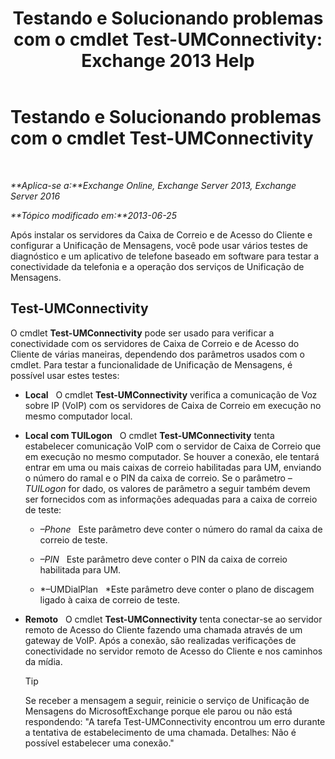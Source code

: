 ﻿---
title: 'Testando e Solucionando problemas com o cmdlet Test-UMConnectivity: Exchange 2013 Help'
TOCTitle: Testando e Solucionando problemas com o cmdlet Test-UMConnectivity
ms:assetid: 08e67a99-e37f-4afd-bd58-455b62580af7
ms:mtpsurl: https://technet.microsoft.com/pt-br/library/Aa995978(v=EXCHG.150)
ms:contentKeyID: 56270504
ms.date: 05/22/2018
mtps_version: v=EXCHG.150
ms.translationtype: MT
---

# Testando e Solucionando problemas com o cmdlet Test-UMConnectivity

 

_**Aplica-se a:**Exchange Online, Exchange Server 2013, Exchange Server 2016_

_**Tópico modificado em:**2013-06-25_

Após instalar os servidores da Caixa de Correio e de Acesso do Cliente e configurar a Unificação de Mensagens, você pode usar vários testes de diagnóstico e um aplicativo de telefone baseado em software para testar a conectividade da telefonia e a operação dos serviços de Unificação de Mensagens.

## Test-UMConnectivity

O cmdlet **Test-UMConnectivity** pode ser usado para verificar a conectividade com os servidores de Caixa de Correio e de Acesso do Cliente de várias maneiras, dependendo dos parâmetros usados com o cmdlet. Para testar a funcionalidade de Unificação de Mensagens, é possível usar estes testes:

  - **Local**   O cmdlet **Test-UMConnectivity** verifica a comunicação de Voz sobre IP (VoIP) com os servidores de Caixa de Correio em execução no mesmo computador local.

  - **Local com TUILogon**   O cmdlet **Test-UMConnectivity** tenta estabelecer comunicação VoIP com o servidor de Caixa de Correio que em execução no mesmo computador. Se houver a conexão, ele tentará entrar em uma ou mais caixas de correio habilitadas para UM, enviando o número do ramal e o PIN da caixa de correio. Se o parâmetro *–TUILogon* for dado, os valores de parâmetro a seguir também devem ser fornecidos com as informações adequadas para a caixa de correio de teste:
    
      - *–Phone*   Este parâmetro deve conter o número do ramal da caixa de correio de teste.
    
      - *–PIN*   Este parâmetro deve conter o PIN da caixa de correio habilitada para UM.
    
      - *–UMDialPlan   *Este parâmetro deve conter o plano de discagem ligado à caixa de correio de teste.

  - **Remoto**   O cmdlet **Test-UMConnectivity** tenta conectar-se ao servidor remoto de Acesso do Cliente fazendo uma chamada através de um gateway de VoIP. Após a conexão, são realizadas verificações de conectividade no servidor remoto de Acesso do Cliente e nos caminhos da mídia.
    

    > [!TIP]
    > Se receber a mensagem a seguir, reinicie o serviço de Unificação de Mensagens do MicrosoftExchange porque ele parou ou não está respondendo: "A tarefa Test-UMConnectivity encontrou um erro durante a tentativa de estabelecimento de uma chamada. Detalhes: Não é possível estabelecer uma conexão."


